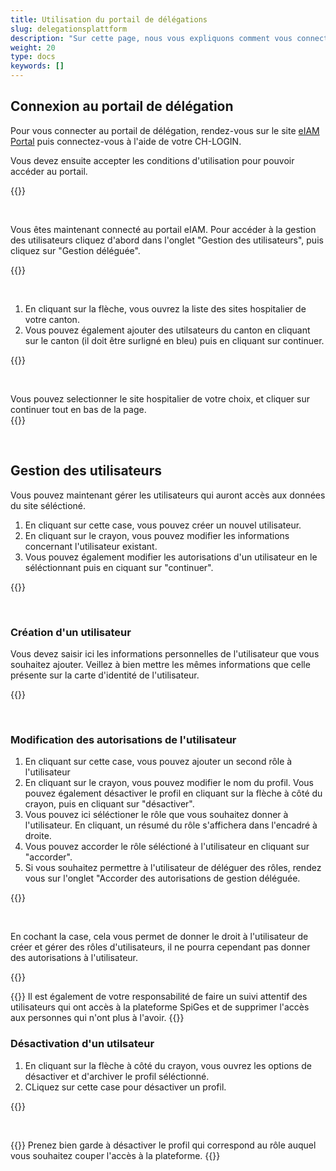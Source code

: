 ```yaml
---
title: Utilisation du portail de délégations
slug: delegationsplattform
description: "Sur cette page, nous vous expliquons comment vous connecter au portail de délégation eIAM et comment gérer les utilisateurs depuis cette page. Cette tâche ne concerne que les responsables des cantons (KT_Superuser)."
weight: 20
type: docs
keywords: []
---
```


## Connexion au portail de délégation

<!-- 1ere paire de colonnes -->

<div class="two_column">

<div class="left_col">
<!-- First column content goes here -->
<p> Pour vous connecter au portail de délégation, rendez-vous sur le site <a href="https://www.portal.eiam.admin.ch/portal/adminservice/app/home">eIAM Portal</a> puis connectez-vous à l'aide de votre CH-LOGIN.  </p>

<p> Vous devez ensuite accepter les conditions d'utilisation pour pouvoir accéder au portail.  </p>
</div>

<div class="right_col">
<!-- Second column content goes here -->
{{<insertImage image="cond_util_fr.png" class="edge max-w-90">}}
</div>

</div>

&nbsp;

<!-- 2eme paire de colonnes -->

<div class="two_column">

<div class="left_col">
<!-- First column content goes here -->
<p> Vous êtes maintenant connecté au portail eIAM. Pour accéder à la gestion des utilisateurs cliquez d'abord dans l'onglet "Gestion des utilisateurs", puis cliquez sur "Gestion déléguée".   </p>
</div>

<div class="right_col">
<!-- Second column content goes here -->
{{<insertImage image="gestion_del.png" class="edge max-w-90">}}
</div>

</div>

&nbsp;

<!-- 3eme paire de colonnes -->

<div class="two_column">

<div class="left_col">
<!-- First column content goes here -->
<ol> 
    <li> En cliquant sur la flèche, vous ouvrez la liste des sites hospitalier de votre canton. </li>
    <li> Vous pouvez également ajouter des utilsateurs du canton en cliquant sur le canton (il doit être surligné en bleu) puis en cliquant sur continuer. </li>
</ol>
</div>

<div class="right_col">
<!-- Second column content goes here -->
{{<insertImage image="selection_niveau_fr.png" class="edge max-w-90">}}
</div>

</div>

&nbsp;

<!-- 4eme paire de colonnes -->

<div class="two_column">

<div class="left_col">
<!-- First column content goes here -->
Vous pouvez selectionner le site hospitalier de votre choix, et cliquer sur continuer tout en bas de la page. 
</div>

<div class="right_col">
<!-- Second column content goes here -->
{{<insertImage image="selection_site.png" class="edge max-w-90">}}
</div>

</div>

&nbsp;


## Gestion des utilisateurs 

Vous pouvez maintenant gérer les utilisateurs qui auront accès aux données du site séléctioné.  

<!-- 4eme paire de colonnes -->

<div class="two_column">

<div class="left_col">
<!-- First column content goes here -->
<p>
<ol> 
   <li> En cliquant sur cette case, vous pouvez créer un nouvel utilisateur. </li>
   <li> En cliquant sur le crayon, vous pouvez modifier les informations concernant l'utilisateur existant. </li>
   <li> Vous pouvez également modifier les autorisations d'un utilisateur en le séléctionnant puis en ciquant sur "continuer". </li>
</ol>

</p>
</div>

<div class="right_col">
<!-- Second column content goes here -->
{{<insertImage image="selection_utilisateur.png" class="edge max-w-90">}}
</div>

</div>

&nbsp;

### Création d'un utilisateur

<!-- 5eme paire de colonnes -->

<div class="two_column">

<div class="left_col">
<!-- First column content goes here -->
<p>
Vous devez saisir ici les informations personnelles de l'utilisateur que vous souhaitez ajouter. Veillez à bien mettre les mêmes informations que celle présente sur la carte d'identité de l'utilisateur. 
</p>
</div>

<div class="right_col">
<!-- Second column content goes here -->
{{<insertImage image="creation_utilisateur.png" class="edge max-w-90">}}
</div>

</div>

&nbsp;

### Modification des autorisations de l'utilisateur 

<!-- 6eme paire de colonnes -->

<div class="two_column">

<div class="left_col">
<!-- First column content goes here -->
<p>
<ol> 
   <li> En cliquant sur cette case, vous pouvez ajouter un second rôle à l'utilisateur </li>
   <li> En cliquant sur le crayon, vous pouvez modifier le nom du profil. Vous pouvez également désactiver le profil en cliquant sur la flèche à côté du crayon, puis en cliquant sur "désactiver". </li>
   <li> Vous pouvez ici séléctioner le rôle que vous souhaitez donner à l'utilisateur. En cliquant, un résumé du rôle s'affichera dans l'encadré à droite. </li>
   <li> Vous pouvez accorder le rôle séléctioné à l'utilisateur en cliquant sur "accorder". </li>
   <li> Si vous souhaitez permettre à l'utilisateur de déléguer des rôles, rendez vous sur l'onglet "Accorder des autorisations de gestion déléguée. </li>
</ol>
</p>

</div>

<div class="right_col">
<!-- Second column content goes here -->
{{<insertImage image="param_utilisateur.png" class="edge max-w-90">}}
</div>

</div>

&nbsp;


<!-- 6eme paire de colonnes -->

<div class="two_column">

<div class="left_col">
<!-- First column content goes here -->
<p>
En cochant la case, cela vous permet de donner le droit à l'utilisateur de créer et gérer des rôles d'utilisateurs, il ne pourra cependant pas donner des autorisations à l'utilisateur. 
</p>

</div>

<div class="right_col">
<!-- Second column content goes here -->
{{<insertImage image="don_delegation.png" class="edge max-w-90">}}
</div>

</div>

{{<alert color="warning">}}
Il est également de votre responsabilité de faire un suivi attentif des utilisateurs qui ont accès à la plateforme SpiGes et de supprimer l'accès aux personnes qui n'ont plus à l'avoir.
{{</alert>}}


### Désactivation d'un utilsateur

<!-- 6eme paire de colonnes -->

<div class="two_column">

<div class="left_col">
<!-- First column content goes here -->
<p>
<ol> 
   <li> En cliquant sur la flèche à côté du crayon, vous ouvrez les options de désactiver et d'archiver le profil séléctionné.  </li>
   <li> CLiquez sur cette case pour désactiver un profil. </li>
</ol>
</p>

</div>

<div class="right_col">
<!-- Second column content goes here -->
{{<insertImage image="desactiv_utilis.png" class="edge max-w-90">}}
</div>

</div>

&nbsp;
 
{{<alert color="warning">}}
Prenez bien garde à désactiver le profil qui correspond au rôle auquel vous souhaitez couper l'accès à la plateforme.
{{</alert>}}
